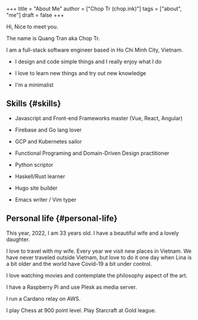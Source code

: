 +++
title = "About Me"
author = ["Chop Tr (chop.ink)"]
tags = ["about", "me"]
draft = false
+++

Hi, Nice to meet you.

The name is Quang Tran aka Chop Tr.

I am a full-stack software engineer based in Ho Chi Minh City, Vietnam.

-   I design and code simple things and I really enjoy what I do

-   I love to learn new things and try out new knowledge

-   I'm a minimalist


## Skills {#skills}

-   Javascript and Front-end Frameworks master (Vue, React, Angular)

-   Firebase and Go lang lover

-   GCP and Kubernetes sailor

-   Functional Programing and Domain-Driven Design practitioner

-   Python scriptor

-   Haskell/Rust learner

-   Hugo site builder

-   Emacs writer / Vim typer


## Personal life {#personal-life}

This year, 2022, I am 33 years old. I have a beautiful wife and a lovely daughter.

I love to travel with my wife. Every year we visit new places in Vietnam. We have never traveled outside Vietnam, but love to do it one day when Lina is a bit older and the world have Covid-19 a bit under control.

I love watching movies and contemplate the philosophy aspect of the art.

I have a Raspberry Pi and use Plesk as media server.

I run a Cardano relay on AWS.

I play Chess at 900 point level. Play Starcraft at Gold league.
